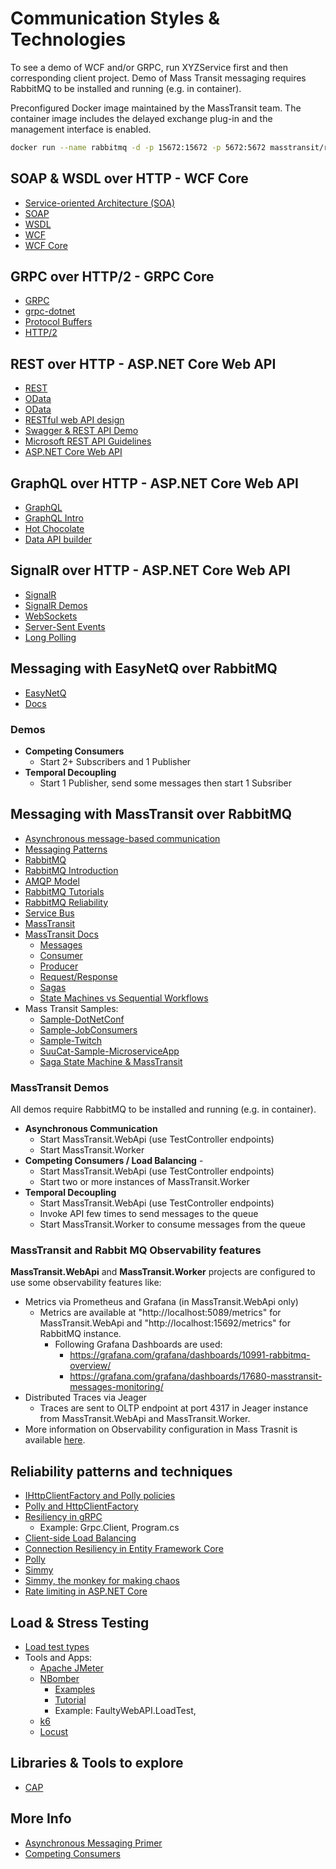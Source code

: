 # Communication Styles & Technologies

To see a demo of WCF and/or GRPC, run XYZService first and then corresponding client project.
Demo of Mass Transit messaging requires RabbitMQ to be installed and running (e.g. in container).

Preconfigured Docker image maintained by the MassTransit team. 
The container image includes the delayed exchange plug-in and the management interface is enabled.
```bash
docker run --name rabbitmq -d -p 15672:15672 -p 5672:5672 masstransit/rabbitmq
```

## SOAP & WSDL over HTTP - WCF Core
- [Service-oriented Architecture (SOA)](https://www.wikiwand.com/en/Service-oriented_architecture)
- [SOAP](https://www.wikiwand.com/en/SOAP)
- [WSDL](https://www.wikiwand.com/en/Web_Services_Description_Language)
- [WCF](https://learn.microsoft.com/en-us/dotnet/framework/wcf/whats-wcf)
- [WCF Core](https://github.com/CoreWCF/CoreWCF)


## GRPC over HTTP/2 - GRPC Core
- [GRPC](https://grpc.io/)
- [grpc-dotnet](https://learn.microsoft.com/en-us/aspnet/core/grpc/?view=aspnetcore-7.0)
- [Protocol Buffers](https://protobuf.dev/)
- [HTTP/2](https://www.oreilly.com/content/http2-a-new-excerpt/)


## REST over HTTP - ASP.NET Core Web API
- [REST](https://restfulapi.net/)
- [OData](https://www.odata.org/getting-started/understand-odata-in-6-steps/)
- [OData](https://learn.microsoft.com/en-us/odata/overview)
- [RESTful web API design](https://learn.microsoft.com/en-us/azure/architecture/best-practices/api-design)
- [Swagger & REST API Demo](https://petstore.swagger.io/)
- [Microsoft REST API Guidelines](https://github.com/microsoft/api-guidelines/blob/vNext/Guidelines.md#142-return-codes-429-vs-503)
- [ASP.NET Core Web API](https://learn.microsoft.com/en-us/aspnet/core/fundamentals/apis?view=aspnetcore-7.0)


## GraphQL over HTTP - ASP.NET Core Web API
- [GraphQL](https://graphql.org/)
- [GraphQL Intro](https://graphql.org/learn/)
- [Hot Chocolate](https://chillicream.com/docs/hotchocolate/v13)
- [Data API builder](https://learn.microsoft.com/en-us/azure/data-api-builder/overview-to-data-api-builder)


## SignalR over HTTP - ASP.NET Core Web API
- [SignalR](https://learn.microsoft.com/en-us/aspnet/core/signalr/introduction?view=aspnetcore-7.0)
- [SignalR Demos](http://philssignalrdemo.azurewebsites.net/)
- [WebSockets](https://www.wikiwand.com/en/WebSocket)
- [Server-Sent Events](https://www.wikiwand.com/en/Server-sent_events)
- [Long Polling](https://stackoverflow.com/questions/11077857/what-are-long-polling-websockets-server-sent-events-sse-and-comet)

## Messaging with EasyNetQ over RabbitMQ
- [EasyNetQ](https://github.com/EasyNetQ/EasyNetQ)
- [Docs](https://github.com/EasyNetQ/EasyNetQ/wiki/Introduction)

### Demos
- **Competing Consumers**
    - Start 2+ Subscribers and 1 Publisher
- **Temporal Decoupling**
    - Start 1 Publisher, send some messages then start 1 Subsriber

## Messaging with MassTransit over RabbitMQ
- [Asynchronous message-based communication](https://learn.microsoft.com/en-us/dotnet/architecture/microservices/architect-microservice-container-applications/asynchronous-message-based-communication)
- [Messaging Patterns](https://learn.microsoft.com/en-us/azure/architecture/patterns/category/messaging)
- [RabbitMQ](https://www.rabbitmq.com/#features)
- [RabbitMQ Introduction](https://www.cloudamqp.com/blog/part1-rabbitmq-for-beginners-what-is-rabbitmq.html)
- [AMQP Model](https://www.rabbitmq.com/tutorials/amqp-concepts.html)
- [RabbitMQ Tutorials](https://www.rabbitmq.com/getstarted.html)
- [RabbitMQ Reliability](https://www.rabbitmq.com/reliability.html)
- [Service Bus](https://learn.microsoft.com/en-us/azure/service-bus-messaging/service-bus-messaging-overview)
- [MassTransit](https://masstransit-project.com/)
- [MassTransit Docs](https://masstransit.io/documentation/concepts)
    - [Messages](https://masstransit.io/documentation/concepts/messages)
    - [Consumer](https://masstransit.io/documentation/concepts/consumers)
    - [Producer](https://masstransit.io/documentation/concepts/producers)
    - [Request/Response](https://masstransit.io/documentation/concepts/requests)
    - [Sagas](https://masstransit.io/documentation/patterns/saga)
    - [State Machines vs Sequential Workflows](https://dpcrew.wordpress.com/2015/04/27/state-machine-or-sequential-workflows-what-is-the-future-of-business-processes/)
- Mass Transit Samples:
    - [Sample-DotNetConf](https://github.com/phatboyg/Sample-DotNetConf)
    - [Sample-JobConsumers](https://github.com/MassTransit/Sample-JobConsumers)
    - [Sample-Twitch](https://github.com/MassTransit/Sample-Twitch)
    - [SuuCat-Sample-MicroserviceApp](https://github.com/ebubekirdinc/SuuCat)
    - [Saga State Machine & MassTransit](https://github.com/bariscantanriverdi/SagaStateMachine-Async-Messaging/)

### MassTransit Demos

All demos require RabbitMQ to be installed and running (e.g. in container).

- **Asynchronous Communication**
    - Start MassTransit.WebApi (use TestController endpoints)
    - Start MassTransit.Worker
- **Competing Consumers / Load Balancing** - 
    - Start MassTransit.WebApi (use TestController endpoints)
    - Start two or more instances of MassTransit.Worker
- **Temporal Decoupling**
    - Start MassTransit.WebApi (use TestController endpoints)
    - Invoke API few times to send messages to the queue
    - Start MassTransit.Worker to consume messages from the queue


### MassTransit and Rabbit MQ Observability features

**MassTransit.WebApi** and **MassTransit.Worker** projects are configured to use some observability features like:

- Metrics via Prometheus and Grafana (in MassTransit.WebApi only)
    - Metrics are available at "http://localhost:5089/metrics" for MassTransit.WebApi and "http://localhost:15692/metrics" for RabbitMQ instance.
        - Following Grafana Dashboards are used:
            - https://grafana.com/grafana/dashboards/10991-rabbitmq-overview/
            - https://grafana.com/grafana/dashboards/17680-masstransit-messages-monitoring/
- Distributed Traces via Jeager
    - Traces are sent to OLTP endpoint at port 4317 in Jeager instance from MassTransit.WebApi and MassTransit.Worker.
- More information on Observability configuration in Mass Trasnit is available [here](https://masstransit.io/documentation/configuration/observability).


## Reliability patterns and techniques

- [IHttpClientFactory and Polly policies](https://learn.microsoft.com/en-us/dotnet/architecture/microservices/implement-resilient-applications/implement-http-call-retries-exponential-backoff-polly)
- [Polly and HttpClientFactory](https://github.com/App-vNext/Polly/wiki/Polly-and-HttpClientFactory)
- [Resiliency in gRPC](https://learn.microsoft.com/en-us/aspnet/core/grpc/retries?view=aspnetcore-7.0)
    - Example: Grpc.Client, Program.cs
- [Client-side Load Balancing](https://learn.microsoft.com/en-us/aspnet/core/grpc/loadbalancing?view=aspnetcore-7.0)
- [Connection Resiliency in Entity Framework Core](https://learn.microsoft.com/en-us/ef/core/miscellaneous/connection-resiliency)
- [Polly](https://github.com/App-vNext/Polly)
- [Simmy](https://github.com/Polly-Contrib/Simmy)
- [Simmy, the monkey for making chaos](https://www.thepollyproject.org/2019/06/27/simmy-the-monkey-for-making-chaos/)
- [Rate limiting in ASP.NET Core](https://learn.microsoft.com/en-us/aspnet/core/performance/rate-limit?view=aspnetcore-7.0)

## Load & Stress Testing

- [Load test types](https://k6.io/docs/test-types/load-test-types/)
- Tools and Apps:
    - [Apache JMeter](https://jmeter.apache.org/)
    - [NBomber](https://nbomber.com/)
        - [Examples](https://github.com/PragmaticFlow/NBomber/tree/dev/examples/Demo)
        - [Tutorial](https://nbomber.com/docs/getting-started/hello_world_tutorial/)
        - Example: FaultyWebAPI.LoadTest, 
    - [k6](https://k6.io/docs/)
    - [Locust](https://locust.io/)

## Libraries & Tools to explore

- [CAP](https://github.com/dotnetcore/CAP)

## More Info
- [Asynchronous Messaging Primer](https://learn.microsoft.com/en-us/previous-versions/msp-n-p/dn589781(v=pandp.10))
- [Competing Consumers](https://learn.microsoft.com/en-us/azure/architecture/patterns/competing-consumers)